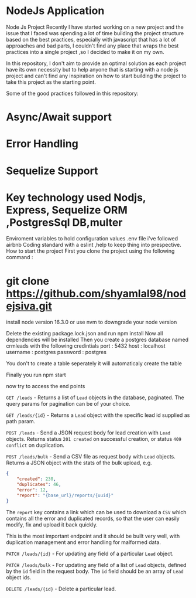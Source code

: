 # NodeJs Application

Node Js Project
Recently I have started working on a new project and the issue that I faced was spending a lot of time building the project structure based on the best practices, especially with javascript that has a lot of approaches and bad parts, I couldn't find any place that wraps the best practices into a single project ,so I decided to make it on my own.

In this repository, I don't aim to provide an optimal solution as each project have its own necessity but to help anyone that is starting with a node js project and can't find any inspiration on how to start building the project to take this project as the starting point.

Some of the good practices followed in this repository:

# Async/Await support
# Error Handling
# Sequelize Support
# Key technology used Nodjs, Express, Sequelize ORM ,PostgresSql DB,multer
Enviroment variables to hold configuration values .env file
i've followed airbnb Coding standard with a eslint ,help to keep thing into prespective.
How to start the project
First you clone the project using the following command :

# git clone https://github.com/shyamlal98/nodejsiva.git

install node version 16.3.0 or use nvm to downgrade your node version

Delete the existing package.lock.json and run npm install
Now all dependencies will be installed 
Then you create a postgres database named crmleads with the following credintials
port : 5432
host : localhost
username : postgres
password : postgres

You don't to create a table seperately it will automaticaly create the table

Finally you run npm start

now try to access the end points





`GET /leads` - Returns a list of `Lead` objects in the database, paginated. The query params for pagination can be of your choice.

`GET /leads/{id}` - Returns a `Lead` object with the specific lead id supplied as path param.

`POST /leads` - Send a JSON request body for lead creation with `Lead` objects. Returns status `201 created` on successful creation, or status `409 conflict` on duplication.

`POST /leads/bulk` - Send a CSV file as request body with `Lead` objects. Returns a JSON object with the stats of the bulk upload, e.g.

```json
{
	"created": 230,
	"duplicates": 46,
	"error": 12,
	"report": "{base_url}/reports/{uuid}"
}
```

The `report` key contains a link which can be used to download a `CSV` which contains all the error and duplicated records, so that the user can easily modify, fix and upload it back quickly.

This is the most important endpoint and it should be built very well, with duplication management and error handling for malformed data.

`PATCH /leads/{id}` - For updating any field of a particular `Lead` object.

`PATCH /leads/bulk` - For updating any field of a list of `Lead` objects, defined by the `id` field in the request body. The `id` field should be an array of `Lead` object ids.

`DELETE /leads/{id}` - Delete a particular lead.
